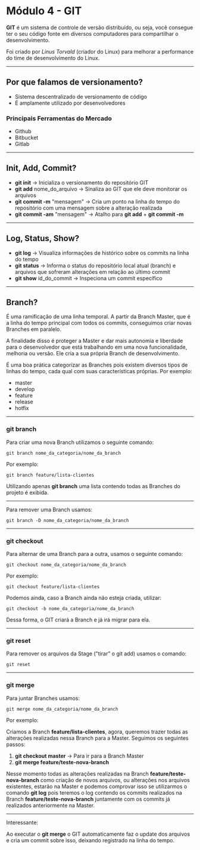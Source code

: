 # Módulo 4 - GIT

**GIT** é um sistema de controle de versão distribuído, ou seja, você consegue ter o seu código fonte em diversos computadores para compartilhar o desenvolvimento.

Foi criado por *Linus Torvald* (criador do Linux) para melhorar a performance do time de desenvolvimento do Linux.
___
## Por que falamos de versionamento?

- Sistema descentralizado de versionamento de código
- É amplamente utilizado por desenvolvedores

### Principais Ferramentas do Mercado

- Github
- Bitbucket
- Gitlab

___
## Init, Add, Commit?

- **git init** -> Inicializa o versionamento do repositório GIT
- **git add** nome_do_arquivo -> Sinaliza ao GIT que ele deve monitorar os arquivos
- **git commit -m** "mensagem" -> Cria um ponto na linha do tempo do repositório com uma mensagem sobre a alteração realizada
- **git commit -am** "mensagem" -> Atalho para **git add** + **git commit -m**

___
## Log, Status, Show?

- **git log** -> Visualiza informações de histórico sobre os commits na linha do tempo
- **git status** -> Informa o status do repositório local atual (branch) e arquivos que sofreram alterações em relação ao último commit
- **git show** id_do_commit -> Inspeciona um commit específico

___
## Branch?

É uma ramificação de uma linha temporal. A partir da Branch Master, que é a linha do tempo principal com todos os commits, conseguimos criar novas Branches em paralelo.

A finalidade disso é proteger a Master e dar mais autonomia e liberdade para o desenvolvedor que está trabalhando em uma nova funcionalidade, melhoria ou versão. Ele cria a sua própria Branch de desenvolvimento.

É uma boa prática categorizar as Branches pois existem diversos tipos de linhas do tempo, cada qual com suas características próprias. Por exemplo:

- master
- develop
- feature
- release
- hotfix

___
### git branch
Para criar uma nova Branch utilizamos o seguinte comando:

    git branch nome_da_categoria/nome_da_branch

Por exemplo:

    git branch feature/lista-clientes

Utilizando apenas **git branch** uma lista contendo todas as Branches do projeto é exibida.
___
Para remover uma Branch usamos:

    git branch -D nome_da_categoria/nome_da_branch
___
### git checkout
Para alternar de uma Branch para a outra, usamos o seguinte comando:

    git checkout nome_da_categoria/nome_da_branch

Por exemplo:

    git checkout feature/lista-clientes

Podemos ainda, caso a Branch ainda não esteja criada, utilizar:

    git checkout -b nome_da_categoria/nome_da_branch

Dessa forma, o GIT criará a Branch e já irá migrar para ela.
___
### git reset
Para remover os arquivos da Stage ("tirar" o git add) usamos o comando:

    git reset
___
### git merge
Para juntar Branches usamos:

    git merge nome_da_categoria/nome_da_branch

Por exemplo:

Criamos a Branch **feature/lista-clientes**, agora, queremos trazer todas as alterações realizadas nessa Branch para a Master. Seguimos os seguintes passos:

1. **git checkout master** -> Para ir para a Branch Master
2. **git merge feature/teste-nova-branch**

Nesse momento todas as alterações realizadas na Branch **feature/teste-nova-branch** como criação de novos arquivos, ou alterações nos arquivos existentes, estarão na Master e podemos comprovar isso se utilizarmos o comando **git log** pois teremos o log contendo os commits realizados na Branch **feature/teste-nova-branch** juntamente com os commits já realizados anteriormente na Master.
___
Interessante:

Ao executar o **git merge** o GIT automaticamente faz o update dos arquivos e cria um commit sobre isso, deixando registrado na linha do tempo.